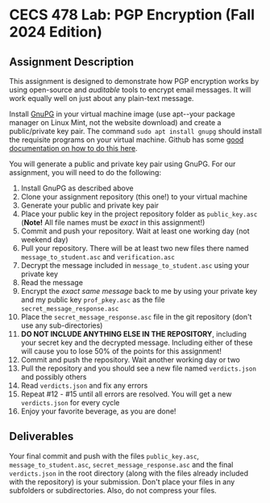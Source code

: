 # CECS 478 Lab: PGP Encryption (Fall 2024 Edition)

## Assignment Description
This assignment is designed to demonstrate how PGP encryption works by using open-source and *auditable* tools to encrypt email messages. It will work equally well on just about any plain-text message.

Install [GnuPG](https://gnupg.org/) in your virtual machine image (use apt--your package manager on Linux Mint, not the website download) and create a public/private key pair. The command `sudo apt install gnupg` should install the requisite programs on your virtual machine. Github has some [good documentation on how to do this here](https://docs.github.com/en/authentication/managing-commit-signature-verification/generating-a-new-gpg-key).

You will generate a public and private key pair using GnuPG. For our assignment, you will need to do the following:

1. Install GnuPG as described above
2. Clone your assignment repository (this one!) to your virtual machine
3. Generate your public and private key pair
4. Place your public key in the project repository folder as `public_key.asc` (**Note!** All file names must be *exact* in this assignment!)
5. Commit and push your repository. Wait at least one working day (not weekend day)
6. Pull your repository. There will be at least two new files there named `message_to_student.asc` and `verification.asc` 
7. Decrypt the message included in `message_to_student.asc` using your private key
8. Read the message
9. Encrypt the *exact same message* back to me by using your private key and my public key `prof_pkey.asc` as the file `secret_message_response.asc`
10. Place the `secret_message_response.asc` file in the git repository (don't use any sub-directories)
11. **DO NOT INCLUDE ANYTHING ELSE IN THE REPOSITORY**, including your secret key and the decrypted message. Including either of these will cause you to lose 50% of the points for this assignment!
12. Commit and push the repository. Wait another working day or two
13. Pull the repository and you should see a new file named `verdicts.json` and possibly others
14. Read `verdicts.json` and fix any errors
15. Repeat #12 - #15 until all errors are resolved. You will get a new `verdicts.json` for every cycle
16. Enjoy your favorite beverage, as you are done!

## Deliverables
Your final commit and push with the files `public_key.asc`, `message_to_student.asc`, `secret_message_response.asc` and the final `verdicts.json` in the root directory (along with the files already included with the repository) is your submission. Don't place your files in any subfolders or subdirectories. Also, do not compress your files.
